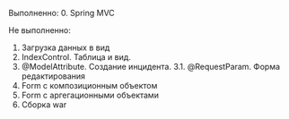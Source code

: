 Выполненно:
0. Spring MVC 
   
Не выполненно:
1. Загрузка данных в вид
2. IndexControl. Таблица и вид.
3. @ModelAttribute. Создание инцидента. 
   3.1. @RequestParam. Форма редактирования
4. Form с композиционным объектом
5. Form с аргегационными объектами
6. Сборка war  